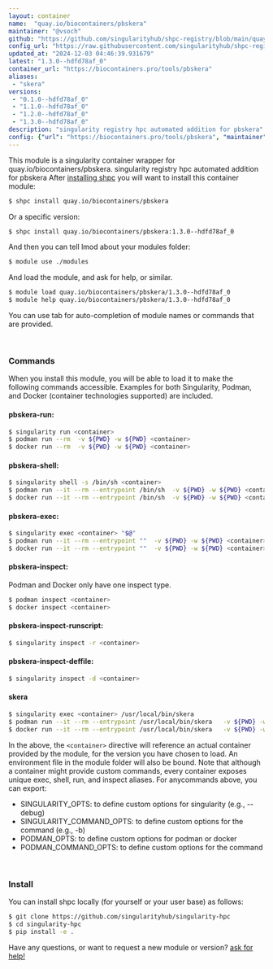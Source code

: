 ```yaml
---
layout: container
name:  "quay.io/biocontainers/pbskera"
maintainer: "@vsoch"
github: "https://github.com/singularityhub/shpc-registry/blob/main/quay.io/biocontainers/pbskera/container.yaml"
config_url: "https://raw.githubusercontent.com/singularityhub/shpc-registry/main/quay.io/biocontainers/pbskera/container.yaml"
updated_at: "2024-12-03 04:46:39.931679"
latest: "1.3.0--hdfd78af_0"
container_url: "https://biocontainers.pro/tools/pbskera"
aliases:
 - "skera"
versions:
 - "0.1.0--hdfd78af_0"
 - "1.1.0--hdfd78af_0"
 - "1.2.0--hdfd78af_0"
 - "1.3.0--hdfd78af_0"
description: "singularity registry hpc automated addition for pbskera"
config: {"url": "https://biocontainers.pro/tools/pbskera", "maintainer": "@vsoch", "description": "singularity registry hpc automated addition for pbskera", "latest": {"1.3.0--hdfd78af_0": "sha256:bb8695ba033a2f58c698996e2918c6f61f3667093de775b1955bbc55c6bd1c67"}, "tags": {"0.1.0--hdfd78af_0": "sha256:8a78b9f0aad4e26df6d9648451f49df80e096c3f4b96314cab35ea2f4709c34e", "1.1.0--hdfd78af_0": "sha256:752cf06f463a539fbf6b42be73c1deface2a2eea6d8dbfe37e21582ac3f93b26", "1.2.0--hdfd78af_0": "sha256:fdcec73a8b08e57cc2232cfafa2a4b615bf211ccb068400e7cebcc3d78c844f0", "1.3.0--hdfd78af_0": "sha256:bb8695ba033a2f58c698996e2918c6f61f3667093de775b1955bbc55c6bd1c67"}, "docker": "quay.io/biocontainers/pbskera", "aliases": {"skera": "/usr/local/bin/skera"}}
---
```


This module is a singularity container wrapper for quay.io/biocontainers/pbskera.
singularity registry hpc automated addition for pbskera
After [installing shpc](#install) you will want to install this container module:


```bash
$ shpc install quay.io/biocontainers/pbskera
```

Or a specific version:

```bash
$ shpc install quay.io/biocontainers/pbskera:1.3.0--hdfd78af_0
```

And then you can tell lmod about your modules folder:

```bash
$ module use ./modules
```

And load the module, and ask for help, or similar.

```bash
$ module load quay.io/biocontainers/pbskera/1.3.0--hdfd78af_0
$ module help quay.io/biocontainers/pbskera/1.3.0--hdfd78af_0
```

You can use tab for auto-completion of module names or commands that are provided.

<br>

### Commands

When you install this module, you will be able to load it to make the following commands accessible.
Examples for both Singularity, Podman, and Docker (container technologies supported) are included.

#### pbskera-run:

```bash
$ singularity run <container>
$ podman run --rm  -v ${PWD} -w ${PWD} <container>
$ docker run --rm  -v ${PWD} -w ${PWD} <container>
```

#### pbskera-shell:

```bash
$ singularity shell -s /bin/sh <container>
$ podman run --it --rm --entrypoint /bin/sh  -v ${PWD} -w ${PWD} <container>
$ docker run --it --rm --entrypoint /bin/sh  -v ${PWD} -w ${PWD} <container>
```

#### pbskera-exec:

```bash
$ singularity exec <container> "$@"
$ podman run --it --rm --entrypoint ""  -v ${PWD} -w ${PWD} <container> "$@"
$ docker run --it --rm --entrypoint ""  -v ${PWD} -w ${PWD} <container> "$@"
```

#### pbskera-inspect:

Podman and Docker only have one inspect type.

```bash
$ podman inspect <container>
$ docker inspect <container>
```

#### pbskera-inspect-runscript:

```bash
$ singularity inspect -r <container>
```

#### pbskera-inspect-deffile:

```bash
$ singularity inspect -d <container>
```


#### skera

```bash
$ singularity exec <container> /usr/local/bin/skera
$ podman run --it --rm --entrypoint /usr/local/bin/skera   -v ${PWD} -w ${PWD} <container> -c " $@"
$ docker run --it --rm --entrypoint /usr/local/bin/skera   -v ${PWD} -w ${PWD} <container> -c " $@"
```



In the above, the `<container>` directive will reference an actual container provided
by the module, for the version you have chosen to load. An environment file in the
module folder will also be bound. Note that although a container
might provide custom commands, every container exposes unique exec, shell, run, and
inspect aliases. For anycommands above, you can export:

 - SINGULARITY_OPTS: to define custom options for singularity (e.g., --debug)
 - SINGULARITY_COMMAND_OPTS: to define custom options for the command (e.g., -b)
 - PODMAN_OPTS: to define custom options for podman or docker
 - PODMAN_COMMAND_OPTS: to define custom options for the command

<br>

### Install

You can install shpc locally (for yourself or your user base) as follows:

```bash
$ git clone https://github.com/singularityhub/singularity-hpc
$ cd singularity-hpc
$ pip install -e .
```

Have any questions, or want to request a new module or version? [ask for help!](https://github.com/singularityhub/singularity-hpc/issues)